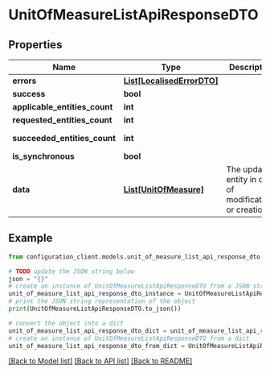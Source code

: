 # UnitOfMeasureListApiResponseDTO


## Properties

Name | Type | Description | Notes
------------ | ------------- | ------------- | -------------
**errors** | [**List[LocalisedErrorDTO]**](LocalisedErrorDTO.md) |  | [optional] 
**success** | **bool** |  | [optional] 
**applicable_entities_count** | **int** |  | [optional] 
**requested_entities_count** | **int** |  | [optional] 
**succeeded_entities_count** | **int** |  | [optional] [readonly] 
**is_synchronous** | **bool** |  | [optional] 
**data** | [**List[UnitOfMeasure]**](UnitOfMeasure.md) | The updated entity in case of modifications or creation | [optional] 

## Example

```python
from configuration_client.models.unit_of_measure_list_api_response_dto import UnitOfMeasureListApiResponseDTO

# TODO update the JSON string below
json = "{}"
# create an instance of UnitOfMeasureListApiResponseDTO from a JSON string
unit_of_measure_list_api_response_dto_instance = UnitOfMeasureListApiResponseDTO.from_json(json)
# print the JSON string representation of the object
print(UnitOfMeasureListApiResponseDTO.to_json())

# convert the object into a dict
unit_of_measure_list_api_response_dto_dict = unit_of_measure_list_api_response_dto_instance.to_dict()
# create an instance of UnitOfMeasureListApiResponseDTO from a dict
unit_of_measure_list_api_response_dto_from_dict = UnitOfMeasureListApiResponseDTO.from_dict(unit_of_measure_list_api_response_dto_dict)
```
[[Back to Model list]](../README.md#documentation-for-models) [[Back to API list]](../README.md#documentation-for-api-endpoints) [[Back to README]](../README.md)


